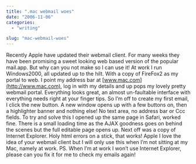 ```yaml
---
title: ".mac webmail woes"
date: "2006-11-06"
categories: 
  - "writing"

slug: "mac-webmail-woes"
---
```


Recently Apple have updated their webmail client. For many weeks they have been promising a sweet looking web based version of the popular mail.app. But why can you not make so I can use it! At work I run Windows2000, all updated up to the hilt. With a copy of FireFox2 as my portal to web. I point my address bar at [www.mac.com](http://www.mac.com), log in with my details and up pops my lovely pretty webmail portal. Everything looks great, an almost un-faultable interface with everything needs right at your finger tips. So I’m off to create my first email, I click the new button. A new window opens up with a few buttons on, then a highlighter banner and nothing else! No text area, no address bar or Ccc fields. To try and solve this I opened up the same page in Safari, worked fine. There is a small loading time as the AJAX goodness goes on behind the scenes but the full editable page opens up. Next off was a copy of Internet Explorer. Holy html errors on a stick, that works! Apple I love the idea of your webmail client but I will only use this when I’m not sitting at my Mac, namely at work. PS. When I’m at work I won’t use Internet Explorer, please can you fix it for me to check my emails again!
